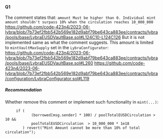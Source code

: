 #### Q1
The comment states that:
`amount Must be higher than 0. Individual mint amount shouldn't surpass 10% when the circulation reaches 10_000_000`
https://github.com/code-423n4/2023-06-lybra/blob/7b73ef2fbb542b569e182d9abf79be643ca883ee/contracts/lybra/pools/base/LybraEUSDVaultBase.sol#L124C10-L124C126
But it is not implemented same as what the comment suggests.
This amount is limited to `mintVaultMaxSupply` set in the `LybraConfigurator`:
https://github.com/code-423n4/2023-06-lybra/blob/7b73ef2fbb542b569e182d9abf79be643ca883ee/contracts/lybra/pools/base/LybraEUSDVaultBase.sol#L260
https://github.com/code-423n4/2023-06-lybra/blob/7b73ef2fbb542b569e182d9abf79be643ca883ee/contracts/lybra/configuration/LybraConfigurator.sol#L119
##### Recommendation
Whether remove this comment or implement such functionality in `mint(...)`:
```
     if (
            (borrowed[msg.sender] * 100) / poolTotalEUSDCirculation > 10 &&
            poolTotalEUSDCirculation  > 10_000_000 * 1e18
        ) revert("Mint Amount cannot be more than 10% of total circulation");
```







